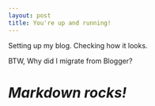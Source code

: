 ```yaml
---
layout: post
title: You're up and running!
---
```


Setting up my blog.
Checking how it looks.

BTW, Why did I migrate from Blogger?
# *Markdown rocks!*
